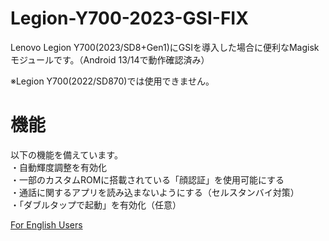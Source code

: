 # Legion-Y700-2023-GSI-FIX

Lenovo Legion Y700(2023/SD8+Gen1)にGSIを導入した場合に便利なMagiskモジュールです。（Android 13/14で動作確認済み）<br>

※Legion Y700(2022/SD870)では使用できません。

# 機能
以下の機能を備えています。<br>
・自動輝度調整を有効化<br>
・一部のカスタムROMに搭載されている「顔認証」を使用可能にする<br>
・通話に関するアプリを読み込まないようにする（セルスタンバイ対策）<br>
・「ダブルタップで起動」を有効化（任意）

[For English Users](README_en.md)